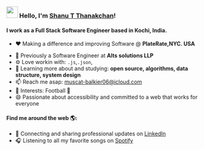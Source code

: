 ### <img src="https://media.giphy.com/media/hvRJCLFzcasrR4ia7z/giphy.gif" width="30px"> Hello, I'm [Shanu T Thanakchan](https://www.linkedin.com/in/shanu-t-thankachan/)!

#### I work as a Full Stack Software Engineer based in Kochi, India.


- ❤️ Making a difference and improving Software @ **PlateRate,NYC. USA**
<!--  - 😎 Open to contracting opportunities if the project sounds cool. --> 
- 🏢 Previously a Software Engineer at **Alts solutions LLP** 
- ⚙️ Love workin with:  `.js`,`.json`,
- 🌱 Learning more about and studying: **open source, algorithms, data structure, system design**
- 📫 Reach me asap: muscat-balkier06@icloud.com
- 💜 Interests: Football :football:
- 😄 Passionate about accessibility and committed to a web that works for everyone


#### Find me around the web 🌎:
- 💼 Connecting and sharing professional updates on <a href="https://www.linkedin.com/in/shanu-t-thankachan/">LinkedIn</a>
- 🎧 Listening to all my favorite songs on <a href="https://open.spotify.com/playlist/1YlKhgWUo2hsHPrZgpwmzF?si=PiPypkVbSnaKFuOL1MzOXQ">Spotify</a>

